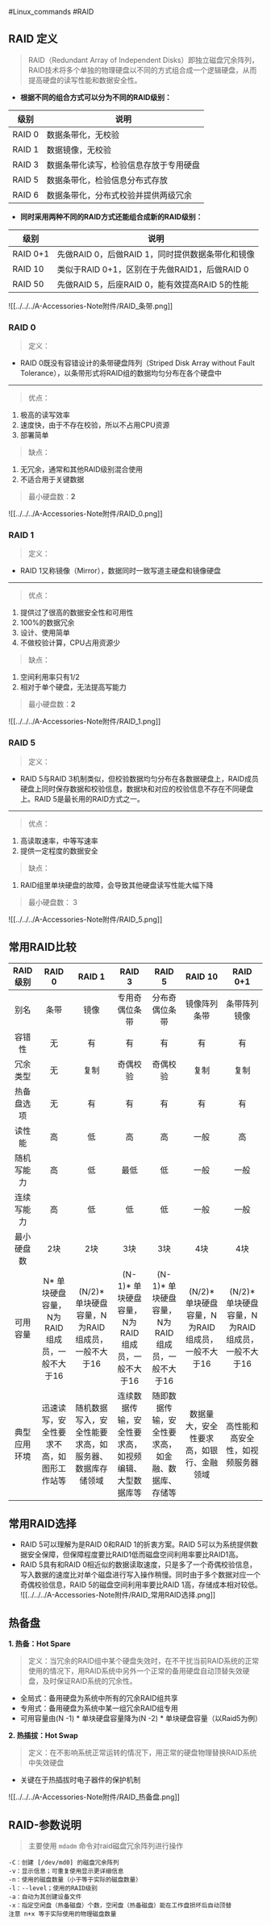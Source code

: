 #Linux_commands #RAID
## RAID 定义
> RAID（Redundant Array of Independent Disks）即独立磁盘冗余阵列，RAID技术将多个单独的物理硬盘以不同的方式组合成一个逻辑硬盘，从而提高硬盘的读写性能和数据安全性。

- **根据不同的组合方式可以分为不同的RAID级别：**

| 级别   | 说明                                   |
| ------ | -------------------------------------- |
| RAID 0 | 数据条带化，无校验                     |
| RAID 1 | 数据镜像，无校验                       |
| RAID 3 | 数据条带化读写，检验信息存放于专用硬盘 |
| RAID 5 | 数据条带化，检验信息分布式存放         |
| RAID 6 | 数据条带化，分布式校验并提供两级冗余   |

- **同时采用两种不同的RAID方式还能组合成新的RAID级别：**

| 级别     | 说明                                             |
| -------- | ------------------------------------------------ |
| RAID 0+1 | 先做RAID 0，后做RAID 1，同时提供数据条带化和镜像 |
| RAID 10  | 类似于RAID 0+1，区别在于先做RAID1，后做RAID 0    |
| RAID 50  | 先做RAID 5，后座RAID 0，能有效提高RAID 5的性能   |
 ![[../../../A-Accessories-Note附件/RAID_条带.png]]

### RAID 0
> 定义：
- RAID 0既没有容错设计的条带硬盘阵列（Striped Disk Array without Fault Tolerance），以条带形式将RAID组的数据均匀分布在各个硬盘中
- ------
> 优点：
1. 极高的读写效率
2. 速度快，由于不存在校验，所以不占用CPU资源
3. 部署简单

> 缺点：
1. 无冗余，通常和其他RAID级别混合使用
2. 不适合用于关键数据

> 最小硬盘数：**2**

![[../../../A-Accessories-Note附件/RAID_0.png]]


### RAID 1
> 定义：
- RAID 1又称镜像（Mirror），数据同时一致写道主硬盘和镜像硬盘
- -----
> 优点：
1. 提供过了很高的数据安全性和可用性
2. 100%的数据冗余
3. 设计、使用简单
4. 不做校验计算，CPU占用资源少

> 缺点：
1. 空间利用率只有1/2
2. 相对于单个硬盘，无法提高写能力

> 最小硬盘数：**2**

![[../../../A-Accessories-Note附件/RAID_1.png]]

### RAID 5
> 定义：
- RAID 5与RAID 3机制类似，但校验数据均匀分布在各数据硬盘上，RAID成员硬盘上同时保存数据和校验信息，数据块和对应的校验信息不存在不同硬盘上。RAID 5是最长用的RAID方式之一。
- ------

> 优点：
1. 高读取速率，中等写速率
2. 提供一定程度的数据安全

> 缺点： 
1. RAID组里单块硬盘的故障，会导致其他硬盘读写性能大幅下降

> 最小硬盘数： 3

![[../../../A-Accessories-Note附件/RAID_5.png]]


## 常用RAID比较
| RAID级别   | RAID 0                                       | RAID 1                                           | RAID 3                                           | RAID 5                                           | RAID 10                                          | RAID 0+1                                         |
| :----------: | :----------:  |:----------:  | :----------:  |:----------:  |:----------:  | :----------:  |
| 别名       | 条带                                         | 镜像                                             | 专用奇偶位条带                                   | 分布奇偶位条带                                   | 镜像阵列条带                                     | 条带阵列镜像                                     |
| 容错性     | 无                                           | 有                                               | 有                                               | 有                                               | 有                                               | 有                                               |
| 冗余类型   | 无                                           | 复制                                             | 奇偶校验                                         | 奇偶校验                                         | 复制                                             | 复制                                             |
| 热备盘选项 | 无                                           | 有                                               | 有                                               | 有                                               | 有                                               | 有                                               |
| 读性能     | 高                                           | 低                                               | 高                                               | 高                                               | 一般                                             | 高                                               |
| 随机写能力 | 高                                           | 低                                               | 最低                                             | 低                                               | 一般                                             | 一般                                             |
| 连续写能力 | 高                                           | 低                                               | 低                                               | 低                                               | 一般                                             | 一般                                             |
| 最小硬盘数 | 2块                                          | 2块                                              | 3块                                              | 3块                                              | 4块                                              | 4块                                              |
| 可用容量   | N* 单块硬盘容量，N为RAID组成员，一般不大于16 | (N/2)* 单块硬盘容量，N为RAID组成员，一般不大于16 | (N-1)* 单块硬盘容量，N为RAID组成员，一般不大于16 | (N-1)* 单块硬盘容量，N为RAID组成员，一般不大于16 | (N/2)* 单块硬盘容量，N为RAID组成员，一般不大于16 | (N/2)* 单块硬盘容量，N为RAID组成员，一般不大于16 |
|  典型应用环境|迅速读写，安全性要求不高，如图形工作站等|随机数据写入，安全性能要求高，如服务器、数据库存储领域|连续数据传输，安全性要求高，如视频编辑、大型数据库等|随即数据传输，安全性要求高，如金融、数据库、存储等|数据量大，安全性要求高，如银行、金融领域|高性能和高安全性，如视频服务器|



## 常用RAID选择
- RAID 5可以理解为是RAID 0和RAID 1的折衷方案。RAID 5可以为系统提供数据安全保障，但保障程度要比RAID1低而磁盘空间利用率要比RAID1高。
- RAID 5具有和RAID 0相近似的数据读取速度，只是多了一个奇偶校验信息，写入数据的速度比对单个磁盘进行写入操作稍慢。同时由于多个数据对应一个奇偶校验信息，RAID 5的磁盘空间利用率要比RAID 1高，存储成本相对较低。
![[../../../A-Accessories-Note附件/RAID_常用RAID选择.png]]

## 热备盘

**1. 热备：Hot Spare**
> 定义：当冗余的RAID组中某个硬盘失效时，在不干扰当前RAID系统的正常使用的情况下，用RAID系统中另外一个正常的备用硬盘自动顶替失效硬盘，及时保证RAID系统的冗余性。
- 全局式：备用硬盘为系统中所有的冗余RAID组共享
- 专用式：备用硬盘为系统中某一组冗余RAID组专用
- 可用容量由(N -1) * 单块硬盘容量降为(N -2) * 单块硬盘容量（以Raid5为例）

**2. 热插拔：Hot Swap**
> 定义：在不影响系统正常运转的情况下，用正常的硬盘物理替换RAID系统中失效硬盘

- 关键在于热插拔时电子器件的保护机制

![[../../../A-Accessories-Note附件/RAID_热备盘.png]]

## RAID-参数说明
> 主要使用 `mdadm` 命令对raid磁盘冗余阵列进行操作


```shell
-C：创建 [/dev/md0] 的磁盘冗余阵列
-v：显示信息；可重复使用显示更详细信息
-n：使用的磁盘数量（小于等于实际的磁盘数量）
-l：--level；使用的RAID级别
-a：自动为其创建设备文件
-x：指定空闲盘（热备磁盘）个数，空闲盘（热备磁盘）能在工作盘损坏后自动顶替
注意 n+x 等于实际使用的物理磁盘数量

